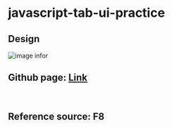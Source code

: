 # javascript-tab-ui-practice
<div><h2>Design</h2></div>

![image infor](https://user-images.githubusercontent.com/71435458/141406295-fa6aa8b1-d049-482e-9037-5aedc515d6c7.png)
<br/>
<h2>Github page:  <a href="https://hieund20.github.io/javascript-tab-ui-practice/" target="_blank">Link</a></h2>
<br/>
<h2>Reference source: F8</h2>
